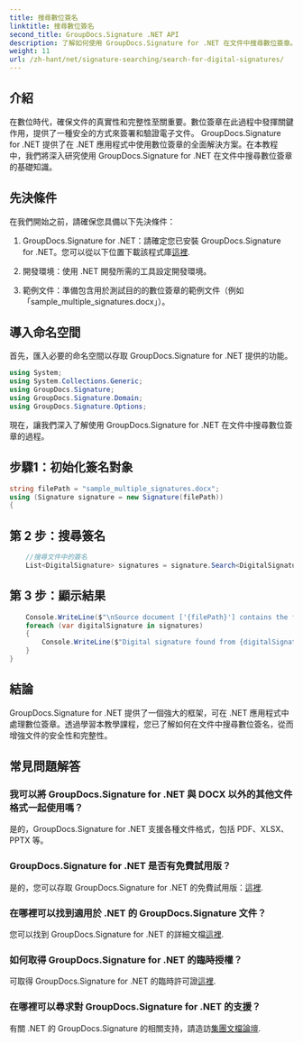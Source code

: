 ```yaml
---
title: 搜尋數位簽名
linktitle: 搜尋數位簽名
second_title: GroupDocs.Signature .NET API
description: 了解如何使用 GroupDocs.Signature for .NET 在文件中搜尋數位簽章。透過此綜合功能增強文件的安全性和完整性。
weight: 11
url: /zh-hant/net/signature-searching/search-for-digital-signatures/
---
```

## 介紹
在數位時代，確保文件的真實性和完整性至關重要。數位簽章在此過程中發揮關鍵作用，提供了一種安全的方式來簽署和驗證電子文件。 GroupDocs.Signature for .NET 提供了在 .NET 應用程式中使用數位簽章的全面解決方案。在本教程中，我們將深入研究使用 GroupDocs.Signature for .NET 在文件中搜尋數位簽章的基礎知識。
## 先決條件
在我們開始之前，請確保您具備以下先決條件：
1.  GroupDocs.Signature for .NET：請確定您已安裝 GroupDocs.Signature for .NET。您可以從以下位置下載該程式庫[這裡](https://releases.groupdocs.com/signature/net/).
   
2. 開發環境：使用 .NET 開發所需的工具設定開發環境。
   
3. 範例文件：準備包含用於測試目的的數位簽章的範例文件（例如「sample_multiple_signatures.docx」）。

## 導入命名空間
首先，匯入必要的命名空間以存取 GroupDocs.Signature for .NET 提供的功能。

```csharp
using System;
using System.Collections.Generic;
using GroupDocs.Signature;
using GroupDocs.Signature.Domain;
using GroupDocs.Signature.Options;
```

現在，讓我們深入了解使用 GroupDocs.Signature for .NET 在文件中搜尋數位簽章的過程。
## 步驟1：初始化簽名對象
```csharp
string filePath = "sample_multiple_signatures.docx";
using (Signature signature = new Signature(filePath))
{
```
## 第 2 步：搜尋簽名
```csharp
	//搜尋文件中的簽名
	List<DigitalSignature> signatures = signature.Search<DigitalSignature>(SignatureType.Digital);
```
## 第 3 步：顯示結果
```csharp
	Console.WriteLine($"\nSource document ['{filePath}'] contains the following signatures.");
	foreach (var digitalSignature in signatures)
	{
		Console.WriteLine($"Digital signature found from {digitalSignature.SignTime} with validation flag {digitalSignature.IsValid}. Certificate SN {digitalSignature.Certificate?.SerialNumber}");
	}
}
```

## 結論
GroupDocs.Signature for .NET 提供了一個強大的框架，可在 .NET 應用程式中處理數位簽章。透過學習本教學課程，您已了解如何在文件中搜尋數位簽名，從而增強文件的安全性和完整性。
## 常見問題解答
### 我可以將 GroupDocs.Signature for .NET 與 DOCX 以外的其他文件格式一起使用嗎？
是的，GroupDocs.Signature for .NET 支援各種文件格式，包括 PDF、XLSX、PPTX 等。
### GroupDocs.Signature for .NET 是否有免費試用版？
是的，您可以存取 GroupDocs.Signature for .NET 的免費試用版：[這裡](https://releases.groupdocs.com/).
### 在哪裡可以找到適用於 .NET 的 GroupDocs.Signature 文件？
您可以找到 GroupDocs.Signature for .NET 的詳細文檔[這裡](https://tutorials.groupdocs.com/signature/net/).
### 如何取得 GroupDocs.Signature for .NET 的臨時授權？
可取得 GroupDocs.Signature for .NET 的臨時許可證[這裡](https://purchase.groupdocs.com/temporary-license/).
### 在哪裡可以尋求對 GroupDocs.Signature for .NET 的支援？
有關 .NET 的 GroupDocs.Signature 的相關支持，請造訪[集團文檔論壇](https://forum.groupdocs.com/c/signature/13).